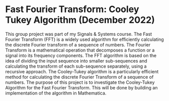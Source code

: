# Fast Fourier Transform: Cooley Tukey Algorithm (December 2022)

This group project was part of my Signals & Systems course. The Fast Fourier Transform (FFT) is a widely used algorithm for efficiently calculating the discrete Fourier transform of a sequence of numbers. The Fourier Transform is a mathematical operation that decomposes a function or a signal into its frequency components. The FFT algorithm is based on the idea of dividing the input sequence into smaller sub-sequences and calculating the transform of each sub-sequence separately, using a recursive approach. The Cooley-Tukey algorithm is a particularly efficient method for calculating the discrete Fourier Transform of a sequence of numbers. The purpose of this project is to investigate the Cooley-Tukey Algorithm for the Fast Fourier Transform. This will be done by building an implementation of the algorithm in Mathematica.

